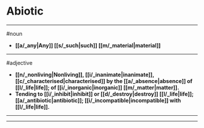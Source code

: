 # Abiotic
---
#noun
- **[[a/_any|Any]] [[s/_such|such]] [[m/_material|material]]**
---
#adjective
- **[[n/_nonliving|Nonliving]], [[i/_inanimate|inanimate]], [[c/_characterised|characterised]] by the [[a/_absence|absence]] of [[l/_life|life]]; of [[i/_inorganic|inorganic]] [[m/_matter|matter]].**
- **Tending to [[i/_inhibit|inhibit]] or [[d/_destroy|destroy]] [[l/_life|life]]; [[a/_antibiotic|antibiotic]]; [[i/_incompatible|incompatible]] with [[l/_life|life]].**
---
---
